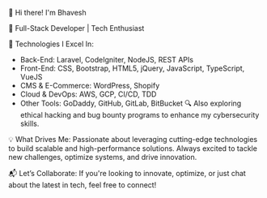👋 Hi there! I'm Bhavesh

🌟 Full-Stack Developer | Tech Enthusiast

🔧 Technologies I Excel In:

- Back-End: Laravel, CodeIgniter, NodeJS, REST APIs
- Front-End: CSS, Bootstrap, HTML5, jQuery, JavaScript, TypeScript, VueJS
- CMS & E-Commerce: WordPress, Shopify
- Cloud & DevOps: AWS, GCP, CI/CD, TDD
- Other Tools: GoDaddy, GitHub, GitLab, BitBucket
🔍 Also exploring ethical hacking and bug bounty programs to enhance my cybersecurity skills.

💡 What Drives Me: Passionate about leveraging cutting-edge technologies to build scalable and high-performance solutions. Always excited to tackle new challenges, optimize systems, and drive innovation.

📬 Let’s Collaborate: If you're looking to innovate, optimize, or just chat about the latest in tech, feel free to connect!

